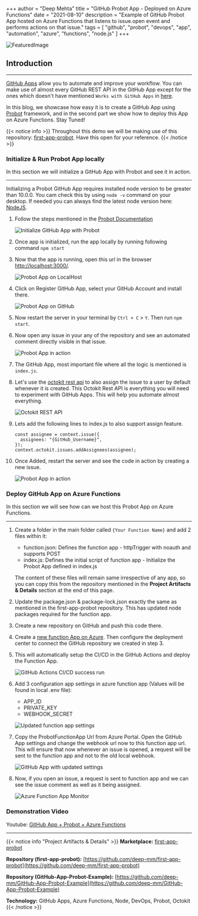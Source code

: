 +++
author = "Deep Mehta"
title = "GitHub Probot App - Deployed on Azure Functions"
date = "2021-08-10"
description = "Example of GitHub Probot App hosted on Azure Functions that listens to issue.open event and performs actions on that issue."
tags = [
    "github",
    "probot",
    "devops",
    "app",
    "automation",
    "azure",
    "functions",
    "node.js"
]
+++

![FeaturedImage](/images/projects/Probot_Thumbnail.png)

## Introduction

---

[GitHub Apps](https://docs.github.com/en/developers/apps) allow you to automate and improve your workflow. You can make use of almost every GitHub REST API in the GitHub App except for the ones which doesn't have mentioned `Works with GitHub Apps` in [here](https://docs.github.com/en/rest/reference/).

In this blog, we showcase how easy it is to create a GitHub App using [Probot](https://probot.github.io/docs/README/) framework, and in the second part we show how to deploy this App on Azure Functions. Stay Tuned!

{{< notice info >}}
Throughout this demo we will be making use of this repository: [first-app-probot](https://github.com/deep-mm/first-app-probot). Have this open for your reference.
{{< /notice >}}

### Initialize & Run Probot App locally

In this section we will initialize a GitHub App with Probot and see it in action.

---

Initializing a Probot GitHub App requires installed node version to be greater than 10.0.0. You cam check this by using `node -v` command on your desktop. If needed you can always find the latest node version here: [NodeJS](https://nodejs.org/).

1. Follow the steps mentioned in the [Probot Documentation](https://probot.github.io/docs/development/#generating-a-new-app)

   ![Initialize GitHub App with Probot](/images/projects/probot_initialize.png)

2. Once app is initialized, run the app locally by running following command `npm start`
3. Now that the app is running, open this url in the browser [http://localhost:3000/](http://localhost:3000/).

   ![Probot App on LocalHost](/images/projects/probot_app_localhost.png)

4. Click on Register GitHub App, select your GitHub Account and install there.

    ![Probot App on GitHub](/images/projects/probot_app_github.png)

5. Now restart the server in your terminal by `Ctrl + C` > `Y`. Then run `npm start`.
6. Now open any issue in your any of the repository and see an automated comment directly visible in that issue.

    ![Probot App in action](/images/projects/probot_app_local_inaction.png)

7. The GitHub App, most important file where all the logic is mentioned is `index.js`.
8. Let's use the [octokit rest api](https://octokit.github.io/rest.js/v18) to also assign the issue to a user by default whenever it is created. This Octokit Rest API is everything you will need to experiment with GitHub Apps. This will help you automate almost everything.

    ![Octokit REST API](/images/projects/probot_octokit_rest.png)

9. Lets add the following lines to index.js to also support assign feature.

    ```node
    const assignee = context.issue({
      assignees: "{GitHub_Username}",
    });
    context.octokit.issues.addAssignees(assignee);
    ```

10. Once Added, restart the server and see the code in action by creating a new issue.

    ![Probot App in action](/images/projects/probot_app_local_inaction_1.png)

### Deploy GitHub App on Azure Functions

In this section we will see how can we host this Probot App on Azure Functions.

---

1. Create a folder in the main folder called `{Your Function Name}` and add 2 files within it:
   - function.json: Defines the function app - httpTrigger with noauth and supports POST
   - index.js: Defines the initial script of function app - Initialize the Probot App defined in index.js

    The content of these files will remain same irrespective of any app, so you can copy this from the repository mentioned in the **Project Artifacts & Details** section at the end of this page.

2. Update the package.json & package-lock.json exactly the same as mentioned in the first-app-probot repository. This has updated node packages required for the function app.

3. Create a new repository on GitHub and push this code there.

4. Create a [new function App on Azure](https://docs.microsoft.com/en-us/azure/azure-functions/functions-create-function-app-portal). Then configure the deployment center to connect the GitHub repository we created in step 3.

5. This will automatically setup the CI/CD in the GitHub Actions and deploy the Function App.

    ![GitHub Actions CI/CD success run](/images/projects/probot_github_cicd.png)

6. Add 3 configuration app settings in azure function app (Values will be found in local .env file):

   - APP_ID
   - PRIVATE_KEY
   - WEBHOOK_SECRET

    ![Updated function app settings](/images/projects/probot_function_appsettings.png)

7. Copy the ProbotFunctionApp Url from Azure Portal. Open the GitHub App settings and change the webhook url now to this function app url. This will ensure that now whenever an issue is opened, a request will be sent to the function app and not to the old local webhook.

    ![GitHub App with updated settings](/images/projects/probot_app_github_update.png)

8. Now, if you open an issue, a request is sent to function app and we can see the issue comment as well as it being assigned.

    ![Azure Function App Monitor](/images/projects/probot_function_monitor.png)

### Demonstration Video

Youtube: [GitHub App + Probot + Azure Functions](https://youtu.be/4EzYLqR_vnU)

---

{{< notice info "Project Artifacts & Details" >}}
**Marketplace:** [first-app-probot](https://github.com/apps/first-app-probot)

**Repository (first-app-probot):** [https://github.com/deep-mm/first-app-probot](https://github.com/deep-mm/first-app-probot)

**Repository (GitHub-App-Probot-Example):** [https://github.com/deep-mm/GitHub-App-Probot-Example](https://github.com/deep-mm/GitHub-App-Probot-Example)

**Technology:** GitHub Apps, Azure Functions, Node, DevOps, Probot, Octokit
{{< /notice >}}
